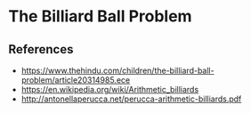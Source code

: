 # The Billiard Ball Problem

## References

- <https://www.thehindu.com/children/the-billiard-ball-problem/article20314985.ece>
- <https://en.wikipedia.org/wiki/Arithmetic_billiards>
- <http://antonellaperucca.net/perucca-arithmetic-billiards.pdf>
